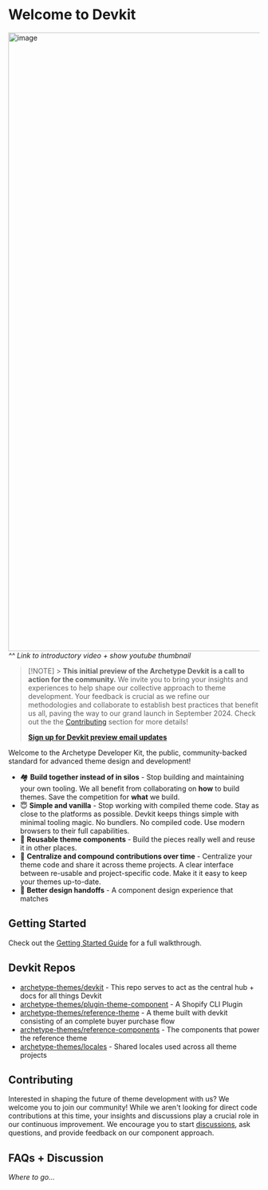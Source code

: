 # Welcome to Devkit

<a target="_blank" href="https://www.youtube.com/embed/Q4Nx2KgUd0s?si=ZSCEtAMhdGHQMFdb"><img width="1242" alt="image" src="https://github.com/archetype-themes/devkit/assets/4837696/b2f4860e-7f4b-457b-9881-979c2fa74eec"></a>
_^^ Link to introductory video + show youtube thumbnail_

> [!NOTE] > **This initial preview of the Archetype Devkit is a call to action for the community.** We invite you to bring your insights and experiences to help shape our collective approach to theme development. Your feedback is crucial as we refine our methodologies and collaborate to establish best practices that benefit us all, paving the way to our grand launch in September 2024. Check out the the [Contributing](#contributing) section for more details!
>
> **[Sign up for Devkit preview email updates](https://dev.archetypethemes.co)**

Welcome to the Archetype Developer Kit, the public, community-backed standard for advanced theme design and development!

- 🏘️ **Build together instead of in silos** - Stop building and maintaining your own tooling. We all benefit from collaborating on **how** to build themes. Save the competition for **what** we build.
- 😇 **Simple and vanilla** - Stop working with compiled theme code. Stay as close to the platforms as possible. Devkit keeps things simple with minimal tooling magic. No bundlers. No compiled code. Use modern browsers to their full capabilities.
- 🧱 **Reusable theme components** - Build the pieces really well and reuse it in other places.
- 👷 **Centralize and compound contributions over time** - Centralize your theme code and share it across theme projects. A clear interface between re-usable and project-specific code. Make it it easy to keep your themes up-to-date.
- 🤲 **Better design handoffs** - A component design experience that matches

## Getting Started

Check out the [Getting Started Guide](1.%20Getting%20Started/a.%20Overview.md) for a full walkthrough.

## Devkit Repos

- [archetype-themes/devkit](https://github.com/archetype-themes/devkit) - This repo serves to act as the central hub + docs for all things Devkit
- [archetype-themes/plugin-theme-component](https://github.com/archetype-themes/plugin-theme-component) - A Shopify CLI Plugin
- [archetype-themes/reference-theme](https://github.com/archetype-themes/reference-theme) - A theme built with devkit consisting of an complete buyer purchase flow
- [archetype-themes/reference-components](https://github.com/archetype-themes/reference-components) - The components that power the reference theme
- [archetype-themes/locales](https://github.com/archetype-themes/locales) - Shared locales used across all theme projects

## Contributing

Interested in shaping the future of theme development with us? We welcome you to join our community! While we aren't looking for direct code contributions at this time, your insights and discussions play a crucial role in our continuous improvement. We encourage you to start [discussions](https://github.com/archetype-themes/devkit/discussions), ask questions, and provide feedback on our component approach.

## FAQs + Discussion

_Where to go..._
